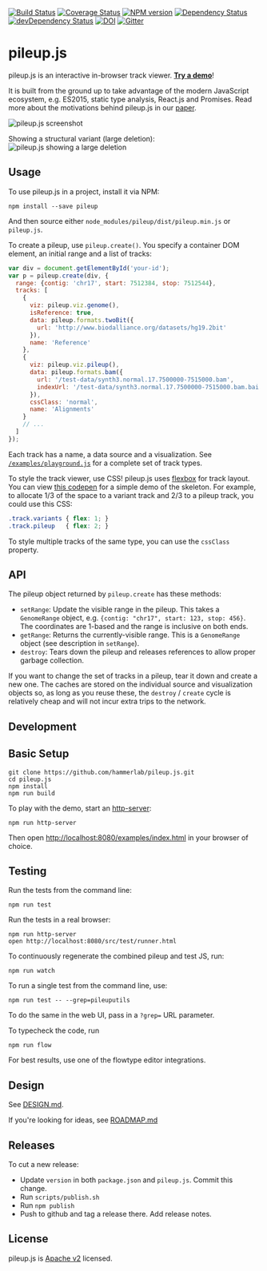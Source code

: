 [![Build Status](https://travis-ci.org/hammerlab/pileup.js.svg?branch=travis-flow)](https://travis-ci.org/hammerlab/pileup.js) [![Coverage Status](https://coveralls.io/repos/hammerlab/pileup.js/badge.svg?branch=master)](https://coveralls.io/r/hammerlab/pileup.js?branch=master) [![NPM version](http://img.shields.io/npm/v/pileup.svg)](https://www.npmjs.org/package/pileup) [![Dependency Status](https://david-dm.org/hammerlab/pileup.js.svg?theme=shields.io)](https://david-dm.org/hammerlab/pileup.js) [![devDependency Status](https://david-dm.org/hammerlab/pileup.js/dev-status.svg?theme=shields.io)](https://david-dm.org/hammerlab/pileup.js#info=devDependencies) [![DOI](https://zenodo.org/badge/8220/hammerlab/pileup.js.svg)](https://zenodo.org/badge/latestdoi/8220/hammerlab/pileup.js)
 [![Gitter](https://badges.gitter.im/Join%20Chat.svg)](https://gitter.im/hammerlab/pileup.js?utm_source=badge&utm_medium=badge&utm_campaign=pr-badge) 

# pileup.js
pileup.js is an interactive in-browser track viewer. [**Try a demo**][demo]!

It is built from the ground up to take advantage of the modern JavaScript
ecosystem, e.g. ES2015, static type analysis, React.js and Promises. Read more about the motivations behind pileup.js in our [paper][biorxiv].

![pileup.js screenshot](./pileup-screenshot.png)

Showing a structural variant (large deletion):
![pileup.js showing a large deletion](./pileup-large-deletion.png)

## Usage

To use pileup.js in a project, install it via NPM:

    npm install --save pileup

And then source either `node_modules/pileup/dist/pileup.min.js` or `pileup.js`.

To create a pileup, use `pileup.create()`. You specify a container DOM element,
an initial range and a list of tracks:

```javascript
var div = document.getElementById('your-id');
var p = pileup.create(div, {
  range: {contig: 'chr17', start: 7512384, stop: 7512544},
  tracks: [
    {
      viz: pileup.viz.genome(),
      isReference: true,
      data: pileup.formats.twoBit({
        url: 'http://www.biodalliance.org/datasets/hg19.2bit'
      }),
      name: 'Reference'
    },
    {
      viz: pileup.viz.pileup(),
      data: pileup.formats.bam({
        url: '/test-data/synth3.normal.17.7500000-7515000.bam',
        indexUrl: '/test-data/synth3.normal.17.7500000-7515000.bam.bai'
      }),
      cssClass: 'normal',
      name: 'Alignments'
    }
    // ...
  ]
});
```

Each track has a name, a data source and a visualization. See
[`/examples/playground.js`](/examples/playground.js) for a complete set of
track types.

To style the track viewer, use CSS! pileup.js uses [flexbox][] for track
layout. You can view [this codepen][layout] for a simple demo of the skeleton.
For example, to allocate 1/3 of the space to a variant track and 2/3 to a
pileup track, you could use this CSS:

```css
.track.variants { flex: 1; }
.track.pileup   { flex: 2; }
```

To style multiple tracks of the same type, you can use the `cssClass` property.

## API

The pileup object returned by `pileup.create` has these methods:

* `setRange`: Update the visible range in the pileup. This takes a
  `GenomeRange` object, e.g. `{contig: "chr17", start: 123, stop: 456}`. The
  coordinates are 1-based and the range is inclusive on both ends.
* `getRange`: Returns the currently-visible range. This is a `GenomeRange`
  object (see description in `setRange`).
* `destroy`: Tears down the pileup and releases references to allow proper
  garbage collection.

If you want to change the set of tracks in a pileup, tear it down and create a
new one. The caches are stored on the individual source and visualization
objects so, as long as you reuse these, the `destroy` / `create` cycle is
relatively cheap and will not incur extra trips to the network.

## Development

## Basic Setup

    git clone https://github.com/hammerlab/pileup.js.git
    cd pileup.js
    npm install
    npm run build

To play with the demo, start an [http-server][hs]:

    npm run http-server

Then open [http://localhost:8080/examples/index.html](http://localhost:8080/examples/index.html) in your browser of choice.

## Testing

Run the tests from the command line:

    npm run test

Run the tests in a real browser:

    npm run http-server
    open http://localhost:8080/src/test/runner.html

To continuously regenerate the combined pileup and test JS, run:

    npm run watch

To run a single test from the command line, use:

    npm run test -- --grep=pileuputils

To do the same in the web UI, pass in a `?grep=` URL parameter.

To typecheck the code, run

    npm run flow

For best results, use one of the flowtype editor integrations.

## Design

See [DESIGN.md](/DESIGN.md).

If you're looking for ideas, see [ROADMAP.md](/ROADMAP.md)

## Releases

To cut a new release:

- Update `version` in both `package.json` and `pileup.js`. Commit this change.
- Run `scripts/publish.sh`
- Run `npm publish`
- Push to github and tag a release there. Add release notes.

## License

pileup.js is [Apache v2](/LICENSE) licensed.

[hs]: https://github.com/nodeapps/http-server
[layout]: http://codepen.io/anon/pen/VLzbBe?editors=110
[flexbox]: https://developer.mozilla.org/en-US/docs/Web/Guide/CSS/Flexible_boxes
[demo]: http://www.hammerlab.org/pileup/
[biorxiv]: http://biorxiv.org/content/early/2016/01/26/036962
